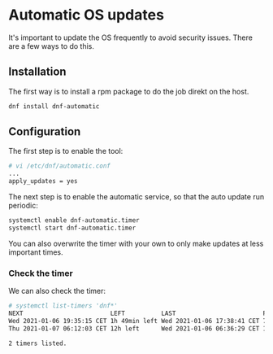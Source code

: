 # Automatic OS updates
It's important to update the OS frequently to avoid security issues. There are a few ways to do this.

## Installation
The first way is to install a rpm package to do the job direkt on the host.
```bash
dnf install dnf-automatic
```

## Configuration
The first step is to enable the tool: 
```bash
# vi /etc/dnf/automatic.conf
...
apply_updates = yes
```

The next step is to enable the automatic service, so that the auto update run periodic:
```bash
systemctl enable dnf-automatic.timer
systemctl start dnf-automatic.timer
```
You can also overwrite the timer with your own to only make updates at less important times. 

### Check the timer
We can also check the timer:

```bash
# systemctl list-timers 'dnf*'
NEXT                        LEFT          LAST                        PASSED   UNIT                ACTIVATES
Wed 2021-01-06 19:35:15 CET 1h 49min left Wed 2021-01-06 17:38:41 CET 7min ago dnf-makecache.timer dnf-makecache.service
Thu 2021-01-07 06:12:03 CET 12h left      Wed 2021-01-06 06:36:29 CET 11h ago  dnf-automatic.timer dnf-automatic.service

2 timers listed. 
```
